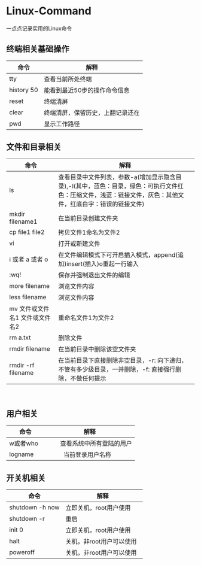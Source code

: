 # <i class="icon-file"></i>Linux-Command
一点点记录实用的Linux命令
   
## 终端相关基础操作  
命令|解释
--|--
tty				|		查看当前所处终端  
history 50 | 能看到最近50步的操作命令信息  
reset              | 终端清屏  
clear              | 终端清屏，保留历史，上翻记录还在      
pwd                | 显示工作路径   
   
## 文件和目录相关    
命令|解释
--|--
ls               |    查看目录中文件列表，参数-a(增加显示隐含目录),-l(其中，蓝色：目录，绿色：可执行文件红色：压缩文件，浅蓝：链接文件，灰色：其他文件，红底白字：错误的链接文件)  
mkdir filename1  |   在当前目录创建文件夹  
cp file1 file2   |  拷贝文件1命名为文件2  
vi               |   打开或新建文件  
i 或者 a 或者 o   |  在文件编辑模式下可开启插入模式，append(追加)insert(插入)o重起一行输入  
:wq!             |   保存并强制退出文件的编辑  
more filename    |   浏览文件内容  
less filename    |   浏览文件内容  
mv 文件或文件名1 文件或文件名2 |    重命名文件1为文件2  
rm a.txt         |  删除文件  
rmdir filename   |  在当前目录中删除该空文件夹  
rmdir -rf filename | 在当前目录下直接删除非空目录，-r: 向下递归，不管有多少级目录，一并删除，-f: 直接强行删除，不做任何提示   
    
## 用户相关
命令|解释
--|--
w或者who  |          查看系统中所有登陆的用户  
logname   |          当前登录用户名称  
    
## 开关机相关
命令|解释
--|--
shutdown -h now |立即关机，root用户使用  
shutdown -r     |重启  
init 0          |立即关机，root用户使用  
halt            |关机，非root用户可以使用  
poweroff        |关机，非root用户可以使用            
